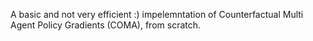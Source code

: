 A basic and not very efficient :) impelemntation of Counterfactual Multi Agent Policy Gradients (COMA), from scratch.
